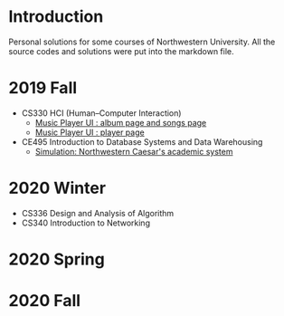 # Introduction  

Personal solutions for some courses of Northwestern University. All the source codes and solutions were put into the markdown file.  

# 2019 Fall

 - CS330 HCI (Human–Computer Interaction)  
   - [Music Player UI : album page and songs page](/CS330-HCI/ipod-starter)   
   - [Music Player UI : player page](/CS330-HCI/starter2)  
 - CE495 Introduction to Database Systems and Data Warehousing  
   - [Simulation: Northwestern Caesar's academic system](/CE495-Introduction-to-Database-Systems-and-Data-Warehousing/db_application)  

# 2020 Winter

 - CS336 Design and Analysis of Algorithm
 - CS340 Introduction to Networking

# 2020 Spring

# 2020 Fall
